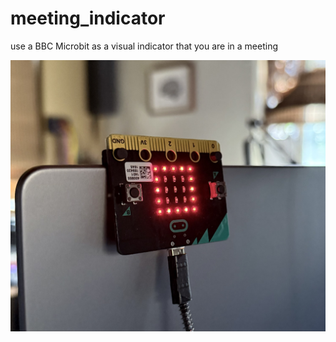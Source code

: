 # meeting_indicator
use a BBC Microbit as a visual indicator that you are in a meeting

![meeting indicator in action](meeting_indicator.jpg?raw=true "meeting indicator")
